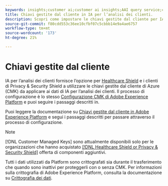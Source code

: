 ```yaml
---
keywords: insights;customer ai;customer ai insights;AAI query service;customer ai queries;customer ai scores; chiavi gestite dal cliente in CAI
title: Chiavi gestite dal cliente in IA per l’analisi dei clienti.
description: Scopri come impostare le chiavi gestite dal cliente per IA per l’analisi dei clienti.
source-git-commit: f80cdd553c36ee10cfbf07c5cbbb14e9a4ae6757
workflow-type: tm+mt
source-wordcount: '173'
ht-degree: 21%

---
```


# Chiavi gestite dal cliente

IA per l’analisi dei clienti fornisce l’opzione per [Healthcare Shield](https://www.adobe.com/trust/compliance/hipaa-ready.html) e i clienti di Privacy &amp; Security Shield a utilizzare le chiavi gestite dal cliente di Azure (CMK) da applicare ai dati di IA per l’analisi dei clienti. Il processo di configurazione è lo stesso [Configurazione CMK di Adobe Experience Platform](../../../landing/governance-privacy-security/customer-managed-keys.md) e puoi seguire i passaggi descritti in.

Puoi leggere la documentazione su [Chiavi gestite dal cliente in Adobe Experience Platform](../../../landing/governance-privacy-security/encryption.md) e segui i passaggi descritti per passare attraverso il processo di configurazione.

>[!NOTE]
>
>[!DNL Customer Managed Keys] sono attualmente disponibili solo per le organizzazioni che hanno acquistato [[!DNL Healthcare Shield or Privacy & Security Shield]](https://experienceleague.adobe.com/docs/blueprints-learn/architecture/vertical-blueprints/healthcare-vertical.html?lang=it) offerta di componenti aggiuntivi.

Tutti i dati utilizzati da Platform sono crittografati sia durante il trasferimento che quando sono inattivi per proteggerli con o senza CMK. Per informazioni sulla crittografia di Adobe Experience Platform, consulta la documentazione su [Crittografia dei dati](../../../landing/governance-privacy-security/encryption.md).